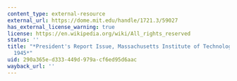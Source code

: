 ```yaml
---
content_type: external-resource
external_url: https://dome.mit.edu/handle/1721.3/59027
has_external_license_warning: true
license: https://en.wikipedia.org/wiki/All_rights_reserved
status: ''
title: "*President's Report Issue, Massachusetts Institute of Technology, 1944\u2013\
  1945*"
uid: 290a365e-d333-449d-979a-cf6ed95d6aac
wayback_url: ''
---
```

